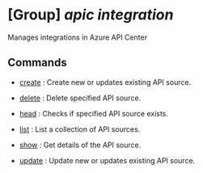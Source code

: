 # [Group] _apic integration_

Manages integrations in Azure API Center

## Commands

- [create](/Commands/apic/integration/_create.md)
: Create new or updates existing API source.

- [delete](/Commands/apic/integration/_delete.md)
: Delete specified API source.

- [head](/Commands/apic/integration/_head.md)
: Checks if specified API source exists.

- [list](/Commands/apic/integration/_list.md)
: List a collection of API sources.

- [show](/Commands/apic/integration/_show.md)
: Get details of the API source.

- [update](/Commands/apic/integration/_update.md)
: Update new or updates existing API source.
